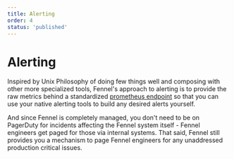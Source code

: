 ```yaml
---
title: Alerting
order: 4
status: 'published'
---
```


# Alerting

Inspired by Unix Philosophy of doing few things well and composing with other 
more specialized tools, Fennel's approach to alerting is to provide the raw
metrics behind a standardized [prometheus endpoint](/observability/prometheu) so 
that you can use your native alerting tools to build any desired alerts yourself.

And since Fennel is completely managed, you don't need to be on PagerDuty for 
incidents affecting the Fennel system itself - Fennel engineers get paged for 
those via internal systems. That said, Fennel still provides you a mechanism 
to page Fennel engineers for any unaddressed production critical issues.